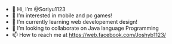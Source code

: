 - 👋 Hi, I’m @Soriyu1123
- 👀 I’m interested in mobile and pc games!
- 🌱 I’m currently learning web developement design!
- 💞️ I’m looking to collaborate on Java language Programming
- 📫 How to reach me at https://web.facebook.com/Joshyb1123/

<!---
Soriyu1123/Soriyu1123 is a ✨ special ✨ repository because its `README.md` (this file) appears on your GitHub profile.
You can click the Preview link to take a look at your changes.
--->
